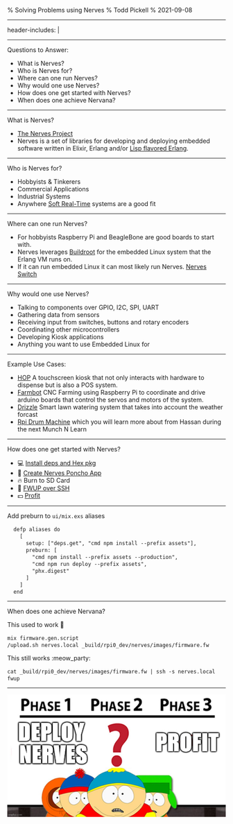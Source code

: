 % Solving Problems using Nerves
% Todd Pickell
% 2021-09-08

---
header-includes: |
  <style>
  :root {
    --r-main-font: OpenDyslexic;
    --r-main-font-size: 36px;
    --r-heading-font: OpenDyslexic;
    --r-heading1-size: 2.25em;
  }
  </style>
---

Questions to Answer:

- What is Nerves?
- Who is Nerves for?
- Where can one run Nerves?
- Why would one use Nerves?
- How does one get started with Nerves?
- When does one achieve Nervana?

---

What is Nerves?

- [The Nerves Project](https://github.com/nerves-project/)
- Nerves is a set of libraries for developing and deploying embedded software
written in Elixir, Erlang and/or [Lisp flavored Erlang](https://github.com/nerves-project/nerves_examples/tree/main/hello_lfe).

---

Who is Nerves for?

- Hobbyists & Tinkerers
- Commercial Applications
- Industrial Systems
- Anywhere [Soft Real-Time](https://www.google.com/url?sa=t&rct=j&q=&esrc=s&source=web&cd=&cad=rja&uact=8&ved=2ahUKEwiS35mqo-vyAhXJK80KHX0uCEoQFnoECBMQAw&url=https%3A%2F%2Fusers.ece.cmu.edu%2F~koopman%2Fdes_s99%2Freal_time%2F&usg=AOvVaw1QNi8zB8beppUoK32nDfJN) systems are a good fit

---

Where can one run Nerves?

- For hobbyists Raspberry Pi and BeagleBone are good boards to start with.
- Nerves leverages [Buildroot](https://buildroot.org/) for the embedded Linux 
system that the Erlang VM runs on.
- If it can run embedded Linux it can most likely run Nerves. 
[Nerves Switch](https://twitter.com/pressy4pie/status/1362567968694042626)

---

Why would one use Nerves?

- Talking to components over GPIO, I2C, SPI, UART
- Gathering data from sensors
- Receiving input from switches, buttons and rotary encoders
- Coordinating other microcontrollers
- Developing Kiosk applications
- Anything you want to use Embedded Linux for 

---

Example Use Cases:

- [HOP](https://www.nerves-project.org/customer-hop.html) A touchscreen kiosk 
that not only interacts with hardware to dispense but is also a POS system.
- [Farmbot](https://www.nerves-project.org/customer-farmbot.html) CNC Farming 
using Raspberry Pi to coordinate and drive arduino boards that control the 
servos and motors of the system.
- [Drizzle](https://github.com/supersimple/drizzle) Smart lawn watering system 
that takes into account the weather forcast 
- [Rpi Drum Machine](https://github.com/hassanshaikley/rpi-drum-machine-nerves) 
which you will learn more about from Hassan during the next Munch N Learn

---

How does one get started with Nerves?

- 💻 [Install deps and Hex pkg](https://hexdocs.pm/nerves/installation.html)
- 🌂 [Create Nerves Poncho App](https://github.com/nerves-project/nerves_examples/tree/main/hello_phoenix)
- 🔥 Burn to SD Card
- 📡 [FWUP over SSH](https://github.com/nerves-project/nerves_ssh)
- 💵 [Profit](http://nerves.local/)

---

Add preburn to `ui/mix.exs` aliases

```
  defp aliases do
    [
      setup: ["deps.get", "cmd npm install --prefix assets"],
      preburn: [
        "cmd npm install --prefix assets --production",
        "cmd npm run deploy --prefix assets",
        "phx.digest"
      ]
    ]
  end
```

---

When does one achieve Nervana?

This used to work :shrug: 
```
mix firmware.gen.script 
/upload.sh nerves.local _build/rpi0_dev/nerves/images/firmware.fw
```

This still works :meow_party:

```
cat _build/rpi0_dev/nerves/images/firmware.fw | ssh -s nerves.local fwup
```

---

![](profit.jpg)
